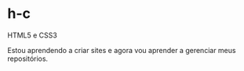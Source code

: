 # h-c
 HTML5 e CSS3

 Estou aprendendo a criar sites e agora vou aprender a gerenciar meus repositórios.
